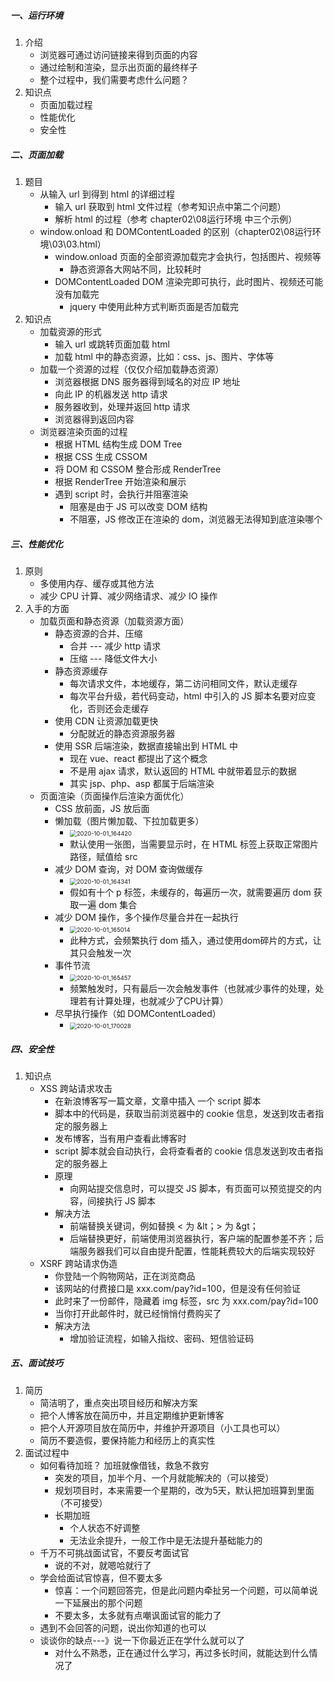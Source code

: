 ##### 一、运行环境

1. 介绍
   - 浏览器可通过访问链接来得到页面的内容
   - 通过绘制和渲染，显示出页面的最终样子
   - 整个过程中，我们需要考虑什么问题？
2. 知识点
   - 页面加载过程
   - 性能优化
   - 安全性



##### 二、页面加载

1. 题目
   - 从输入 url 到得到 html 的详细过程
     - 输入 url 获取到 html 文件过程（参考知识点中第二个问题）
     - 解析 html 的过程（参考 chapter02\08运行环境 中三个示例）
   - window.onload 和 DOMContentLoaded 的区别（chapter02\08运行环境\03\03.html）
     - window.onload  页面的全部资源加载完才会执行，包括图片、视频等
       - 静态资源各大网站不同，比较耗时
     - DOMContentLoaded  DOM 渲染完即可执行，此时图片、视频还可能没有加载完
       - jquery 中使用此种方式判断页面是否加载完
2. 知识点
   - 加载资源的形式
     - 输入 url 或跳转页面加载 html
     - 加载 html 中的静态资源，比如：css、js、图片、字体等
   - 加载一个资源的过程（仅仅介绍加载静态资源）
     - 浏览器根据 DNS 服务器得到域名的对应 IP 地址
     - 向此 IP 的机器发送 http 请求
     - 服务器收到，处理并返回 http 请求
     - 浏览器得到返回内容
   - 浏览器渲染页面的过程
     - 根据 HTML 结构生成 DOM Tree
     - 根据 CSS 生成 CSSOM
     - 将 DOM 和 CSSOM 整合形成 RenderTree
     - 根据 RenderTree 开始渲染和展示
     - 遇到 script 时，会执行并阻塞渲染
       - 阻塞是由于 JS 可以改变 DOM 结构
       - 不阻塞，JS 修改正在渲染的 dom，浏览器无法得知到底渲染哪个

##### 三、性能优化

1. 原则
   - 多使用内存、缓存或其他方法
   - 减少 CPU 计算、减少网络请求、减少 IO 操作
2. 入手的方面
   - 加载页面和静态资源（加载资源方面）
     - 静态资源的合并、压缩
       - 合并 --- 减少 http 请求
       - 压缩 --- 降低文件大小
     - 静态资源缓存
       - 每次请求文件，本地缓存，第二访问相同文件，默认走缓存
       - 每次平台升级，若代码变动，html 中引入的 JS 脚本名要对应变化，否则还会走缓存
     - 使用 CDN 让资源加载更快
       - 分配就近的静态资源服务器
     - 使用 SSR 后端渲染，数据直接输出到 HTML 中
       - 现在 vue、react 都提出了这个概念
       - 不是用 ajax 请求，默认返回的 HTML 中就带着显示的数据
       - 其实 jsp、php、asp 都属于后端渲染
   - 页面渲染（页面操作后渲染方面优化）
     - CSS 放前面，JS 放后面
     - 懒加载（图片懒加载、下拉加载更多）
       - <img src="D:\coding\jsBreak\md\pic\08\2020-10-01_164420.png" alt="2020-10-01_164420" style="zoom:67%;" />
       - 默认使用一张图，当需要显示时，在 HTML 标签上获取正常图片路径，赋值给 src
     - 减少 DOM 查询，对 DOM 查询做缓存
       - <img src="D:\coding\jsBreak\md\pic\08\2020-10-01_164341.png" alt="2020-10-01_164341" style="zoom:67%;" />
       - 假如有十个 p 标签，未缓存的，每遍历一次，就需要遍历 dom 获取一遍 dom 集合
     - 减少 DOM 操作，多个操作尽量合并在一起执行
       - <img src="D:\coding\jsBreak\md\pic\08\2020-10-01_165014.png" alt="2020-10-01_165014" style="zoom: 67%;" />
       - 此种方式，会频繁执行 dom 插入，通过使用dom碎片的方式，让其只会触发一次
     - 事件节流
       - <img src="D:\coding\jsBreak\md\pic\08\2020-10-01_165457.png" alt="2020-10-01_165457" style="zoom: 67%;" />
       - 频繁触发时，只有最后一次会触发事件（也就减少事件的处理，处理若有计算处理，也就减少了CPU计算）
     - 尽早执行操作（如 DOMContentLoaded）
       - <img src="D:\coding\jsBreak\md\pic\08\2020-10-01_170028.png" alt="2020-10-01_170028" style="zoom:67%;" />



##### 四、安全性

1. 知识点
   - XSS 跨站请求攻击
     - 在新浪博客写一篇文章，文章中插入 一个 script 脚本
     - 脚本中的代码是，获取当前浏览器中的 cookie 信息，发送到攻击者指定的服务器上
     - 发布博客，当有用户查看此博客时
     - script 脚本就会自动执行，会将查看者的 cookie 信息发送到攻击者指定的服务器上
     - 原理
       - 向网站提交信息时，可以提交 JS 脚本，有页面可以预览提交的内容，间接执行 JS 脚本
     - 解决方法
       - 前端替换关键词，例如替换 < 为 &lt；> 为 &gt；
       - 后端替换更好，前端使用浏览器执行，客户端的配置参差不齐；后端服务器我们可以自由提升配置，性能耗费较大的后端实现较好
   - XSRF 跨站请求伪造
     - 你登陆一个购物网站，正在浏览商品
     - 该网站的付费接口是 xxx.com/pay?id=100，但是没有任何验证
     - 此时来了一份邮件，隐藏着 img 标签，src 为 xxx.com/pay?id=100
     - 当你打开此邮件时，就已经悄悄付费购买了
     - 解决方法
       - 增加验证流程，如输入指纹、密码、短信验证码

##### 五、面试技巧

1. 简历
   - 简洁明了，重点突出项目经历和解决方案
   - 把个人博客放在简历中，并且定期维护更新博客
   - 把个人开源项目放在简历中，并维护开源项目（小工具也可以）
   - 简历不要造假，要保持能力和经历上的真实性
2. 面试过程中
   - 如何看待加班？  加班就像借钱，救急不救穷
     - 突发的项目，加半个月、一个月就能解决的（可以接受）
     - 规划项目时，本来需要一个星期的，改为5天，默认把加班算到里面（不可接受）
     - 长期加班
       - 个人状态不好调整
       - 无法业余提升，一般工作中是无法提升基础能力的
   - 千万不可挑战面试官，不要反考面试官
     - 说的不对，就嗯哈就行了
   - 学会给面试官惊喜，但不要太多
     - 惊喜：一个问题回答完，但是此问题内牵扯另一个问题，可以简单说一下延展出的那个问题
     - 不要太多，太多就有点嘲讽面试官的能力了
   - 遇到不会回答的问题，说出你知道的也可以
   - 谈谈你的缺点---》说一下你最近正在学什么就可以了
     - 对什么不熟悉，正在通过什么学习，再过多长时间，就能达到什么情况了

